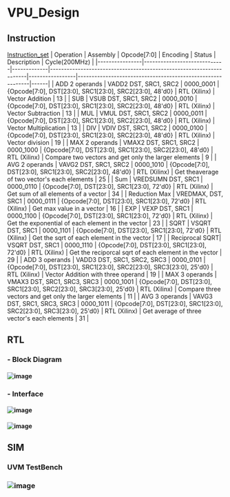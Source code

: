 # VPU_Design
## Instruction
[Instruction_set](./docs/instruction_set.md)
| Operation      | Assembly                    | Opcode[7:0] | Encoding                                                            | Status          | Description                                                | Cycle(200MHz) |
|----------------|-----------------------------|-------------|---------------------------------------------------------------------|-----------------|------------------------------------------------------------|------|
| ADD 2 operands | VADD2 DST, SRC1, SRC2       | 0000_0001   | {Opcode[7:0], DST[23:0], SRC1[23:0], SRC2[23:0], 48'd0}             | RTL (Xilinx)    | Vector Addition                                            |  13  |
| SUB            | VSUB DST, SRC1, SRC2        | 0000_0010   | {Opcode[7:0], DST[23:0], SRC1[23:0], SRC2[23:0], 48'd0}             | RTL (Xilinx)    | Vector Subtraction                                         |  13  |
| MUL            | VMUL DST, SRC1, SRC2        | 0000_0011   | {Opcode[7:0], DST[23:0], SRC1[23:0], SRC2[23:0], 48'd0}             | RTL (Xilinx)    | Vector Multiplication                                      |  13  |
| DIV            | VDIV DST, SRC1, SRC2        | 0000_0100   | {Opcode[7:0], DST[23:0], SRC1[23:0], SRC2[23:0], 48'd0}             | RTL (Xilinx)    | Vector division                                            |  19  |
| MAX 2 operands | VMAX2 DST, SRC1, SRC2       | 0000_1000   | {Opcode[7:0], DST[23:0], SRC1[23:0], SRC2[23:0], 48'd0}             | RTL (Xilinx)    | Compare two vectors and get only the larger elements       |  9   |
| AVG 2 operands | VAVG2 DST, SRC1, SRC2       | 0000_1010   | {Opcode[7:0], DST[23:0], SRC1[23:0], SRC2[23:0], 48'd0}             | RTL (Xilinx)    | Get theaverage of two vector's each elements               |  25  |
| Sum            | VREDSUMN DST, SRC1          | 0000_0110   | {Opcode[7:0], DST[23:0], SRC1[23:0], 72'd0}                         | RTL (Xilinx)    | Get sum of all elements of a vector                        |  34  |
| Reduction Max  | VREDMAX, DST, SRC1          | 0000_0111   | {Opcode[7:0], DST[23:0], SRC1[23:0], 72'd0}                         | RTL (Xilinx)    | Get max value in a vector                                  |  16  |
| EXP            | VEXP DST, SRC1              | 0000_1100   | {Opcode[7:0], DST[23:0], SRC1[23:0], 72'd0}                         | RTL (Xilinx)    | Get the exponential of each element in the vector          |  23  |
| SQRT           | VSQRT DST, SRC1             | 0000_1101   | {Opcode[7:0], DST[23:0], SRC1[23:0], 72'd0}                         | RTL (Xilinx)    | Get the sqrt of each element in the vector                 |  17  |
| Reciprocal SQRT| VSQRT DST, SRC1             | 0000_1110   | {Opcode[7:0], DST[23:0], SRC1[23:0], 72'd0}                         | RTL (Xilinx)    | Get the reciporcal sqrt of each element in the vector      |  29  |
| ADD 3 operands | VADD3 DST, SRC1, SRC2, SRC3 | 0000_0101   | {Opcode[7:0], DST[23:0], SRC1[23:0], SRC2[23:0], SRC3[23:0], 25'd0} | RTL (Xilinx)    | Vector Addition with three operand                         |  19  |
| MAX 3 operands | VMAX3 DST, SRC1, SRC3, SRC3 | 0000_1001   | {Opcode[7:0], DST[23:0], SRC1[23:0], SRC2[23:0], SRC3[23:0], 25'd0} | RTL (Xilinx)    | Compare three vectors and get only the larger elements     |  11  |
| AVG 3 operands | VAVG3 DST, SRC1, SRC3, SRC3 | 0000_1011   | {Opcode[7:0], DST[23:0], SRC1[23:0], SRC2[23:0], SRC3[23:0], 25'd0} | RTL (Xilinx)    | Get average of three vector's each elements                |  31  |
## RTL
### - Block Diagram
#### ![image](https://github.com/user-attachments/assets/6af3d0f9-e7ff-43a0-82e6-243b63773d01)

### - Interface
####  ![image](https://github.com/user-attachments/assets/13f7aba4-5bb2-4d49-b69b-9514884a22c6)
####  ![image](https://github.com/user-attachments/assets/1b1679f0-f7db-4e5f-98ca-d65d60d35b16)

## SIM
### UVM TestBench
### ![image](https://github.com/user-attachments/assets/5dfa5dc7-0b0e-472b-b2db-fb33275692fc)
